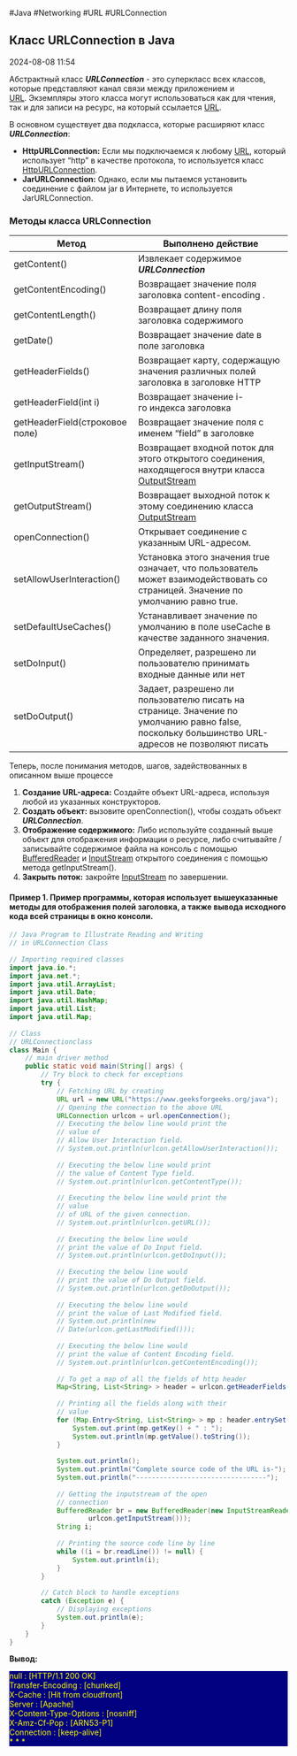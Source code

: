 #Java #Networking #URL #URLConnection

## Класс URLConnection в Java

2024-08-08 11:54

Абстрактный класс **_URLConnection_** - это суперкласс всех классов, которые представляют канал связи между приложением и [URL](URL). Экземпляры этого класса могут использоваться как для чтения, так и для записи на ресурс, на который ссылается [URL](URL).

В основном существует два подкласса, которые расширяют класс **_URLConnection_**:
- **HttpURLConnection:** Если мы подключаемся к любому [URL](URL), который использует “http” в качестве протокола, то используется класс [HttpURLConnection](HttpURLConnection).
- **JarURLConnection:** Однако, если мы пытаемся установить соединение с файлом jar в Интернете, то используется JarURLConnection.

### Методы класса URLConnection

| Метод                          | Выполнено действие                                                                                                                             |
| ------------------------------ | ---------------------------------------------------------------------------------------------------------------------------------------------- |
| getContent()                   | Извлекает содержимое **_URLConnection_**                                                                                                       |
| getContentEncoding()           | Возвращает значение поля заголовка content-encoding .                                                                                          |
| getContentLength()             | Возвращает длину поля заголовка содержимого                                                                                                    |
| getDate()                      | Возвращает значение date в поле заголовка                                                                                                      |
| getHeaderFields()              | Возвращает карту, содержащую значения различных полей заголовка в заголовке HTTP                                                               |
| getHeaderField(int i)          | Возвращает значение i-го индекса заголовка                                                                                                     |
| getHeaderField(строковое поле) | Возвращает значение поля с именем “field” в заголовке                                                                                          |
| getInputStream()               | Возвращает входной поток для этого открытого соединения, находящегося внутри класса [OutputStream](OutputStream)                               |
| getOutputStream()              | Возвращает выходной поток к этому соединению класса [OutputStream](OutputStream)                                                               |
| openConnection()               | Открывает соединение с указанным URL-адресом.                                                                                                  |
| setAllowUserInteraction()      | Установка этого значения true означает, что пользователь может взаимодействовать со страницей. Значение по умолчанию равно true.               |
| setDefaultUseCaches()          | Устанавливает значение по умолчанию в поле useCache в качестве заданного значения.                                                             |
| setDoInput()                   | Определяет, разрешено ли пользователю принимать входные данные или нет                                                                         |
| setDoOutput()                  | Задает, разрешено ли пользователю писать на странице. Значение по умолчанию равно false, поскольку большинство URL-адресов не позволяют писать |

Теперь, после понимания методов, шагов, задействованных в описанном выше процессе

1. **Создание URL-адреса:** Создайте объект URL-адреса, используя любой из указанных конструкторов.
2. **Создать объект:** вызовите openConnection(), чтобы создать объект **_URLConnection_**.
3. **Отображение содержимого:** Либо используйте созданный выше объект для отображения информации о ресурсе, либо считывайте / записывайте содержимое файла на консоль с помощью [BufferedReader](BufferedReader) и [InputStream](InputStream) открытого соединения с помощью метода getInputStream().
4. **Закрыть поток:** закройте [InputStream](InputStream) по завершении.

#### Пример 1. Пример программы, которая использует вышеуказанные методы для отображения полей заголовка, а также вывода исходного кода всей страницы в окно консоли.

```java
// Java Program to Illustrate Reading and Writing 
// in URLConnection Class 
  
// Importing required classes 
import java.io.*; 
import java.net.*; 
import java.util.ArrayList; 
import java.util.Date; 
import java.util.HashMap; 
import java.util.List; 
import java.util.Map; 
  
// Class 
// URLConnectionclass 
class Main { 
    // main driver method 
    public static void main(String[] args) { 
        // Try block to check for exceptions 
        try { 
            // Fetching URL by creating 
            URL url = new URL("https://www.geeksforgeeks.org/java"); 
            // Opening the connection to the above URL 
            URLConnection urlcon = url.openConnection(); 
            // Executing the below line would print the 
            // value of 
            // Allow User Interaction field. 
            // System.out.println(urlcon.getAllowUserInteraction()); 
  
            // Executing the below line would print 
            // the value of Content Type field. 
            // System.out.println(urlcon.getContentType()); 
  
            // Executing the below line would print the 
            // value 
            // of URL of the given connection. 
            // System.out.println(urlcon.getURL()); 
  
            // Executing the below line would 
            // print the value of Do Input field. 
            // System.out.println(urlcon.getDoInput()); 
  
            // Executing the below line would 
            // print the value of Do Output field. 
            // System.out.println(urlcon.getDoOutput()); 
  
            // Executing the below line would 
            // print the value of Last Modified field. 
            // System.out.println(new 
            // Date(urlcon.getLastModified())); 
  
            // Executing the below line would 
            // print the value of Content Encoding field. 
            // System.out.println(urlcon.getContentEncoding()); 
  
            // To get a map of all the fields of http header 
            Map<String, List<String> > header = urlcon.getHeaderFields(); 
  
            // Printing all the fields along with their 
            // value 
            for (Map.Entry<String, List<String> > mp : header.entrySet()) { 
                System.out.print(mp.getKey() + " : "); 
                System.out.println(mp.getValue().toString()); 
            } 
  
            System.out.println(); 
            System.out.println("Complete source code of the URL is-"); 
            System.out.println("---------------------------------"); 
  
            // Getting the inputstream of the open 
            // connection 
            BufferedReader br = new BufferedReader(new InputStreamReader( 
                    urlcon.getInputStream())); 
            String i; 
  
            // Printing the source code line by line 
            while ((i = br.readLine()) != null) { 
                System.out.println(i); 
            } 
        } 
  
        // Catch block to handle exceptions 
        catch (Exception e) { 
            // Displaying exceptions 
            System.out.println(e); 
        } 
    } 
}
```
**Вывод:**
<p style="background-color: navy; color: yellow">
null : [HTTP/1.1 200 OK]<br>
Transfer-Encoding : [chunked]<br>
X-Cache : [Hit from cloudfront]<br>
Server : [Apache]<br>
X-Content-Type-Options : [nosniff]<br>
X-Amz-Cf-Pop : [ARN53-P1]<br>
Connection : [keep-alive]<br>
* * * </p>


